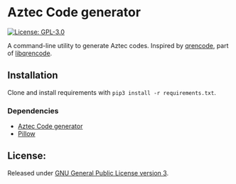 # Aztec Code generator

[![License: GPL-3.0](https://img.shields.io/github/license/teoc98/aztecencoder)](https://opensource.org/licenses/GPL-3.0)

A command-line utility to generate Aztec codes. Inspired by [qrencode](https://linux.die.net/man/1/qrencode), part of [libqrencode](https://fukuchi.org/works/qrencode/). 

## Installation

Clone and install requirements with `pip3 install -r requirements.txt`. 

### Dependencies

- [Aztec Code generator](https://github.com/dlenski/aztec_code_generator)
- [Pillow](https://pillow.readthedocs.io)

## License:

Released under [GNU General Public License version 3](https://github.com/teoc98/aztecencoder/blob/master/LICENSE).